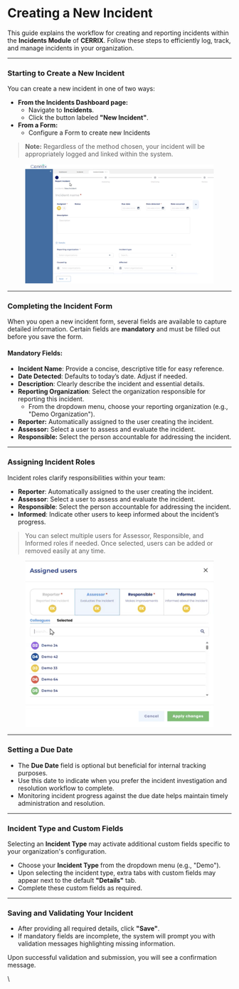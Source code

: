 # Creating a New Incident

This guide explains the workflow for creating and reporting incidents within the **Incidents Module** of **CERRIX**. Follow these steps to efficiently log, track, and manage incidents in your organization.

***

### Starting to Create a New Incident

You can create a new incident in one of two ways:

* **From the Incidents Dashboard page:**
  * Navigate to **Incidents**.
  * Click the button labeled **"New Incident"**.
* **From a Form:**
  * Configure a Form to create new Incidents

> **Note:** Regardless of the method chosen, your incident will be appropriately logged and linked within the system.

<figure><img src="../../../.gitbook/assets/image (20).png" alt=""><figcaption></figcaption></figure>

***

### Completing the Incident Form

When you open a new incident form, several fields are available to capture detailed information. Certain fields are **mandatory** and must be filled out before you save the form.

#### Mandatory Fields:

* **Incident Name**: Provide a concise, descriptive title for easy reference.
* **Date Detected**: Defaults to today’s date. Adjust if needed.
* **Description**: Clearly describe the incident and essential details.
* **Reporting Organization**: Select the organization responsible for reporting this incident.
  * From the dropdown menu, choose your reporting organization (e.g., "Demo Organization").
* **Reporter:** Automatically assigned to the user creating the incident.
* **Assessor:** Select a user to assess and evaluate the incident.
* **Responsible:** Select the person accountable for addressing the incident.

***

### Assigning Incident Roles

Incident roles clarify responsibilities within your team:

* **Reporter**: Automatically assigned to the user creating the incident.
* **Assessor**: Select a user to assess and evaluate the incident.
* **Responsible**: Select the person accountable for addressing the incident.
* **Informed**: Indicate other users to keep informed about the incident’s progress.

> You can select multiple users for Assessor, Responsible, and Informed roles if needed. Once selected, users can be added or removed easily at any time.

<figure><img src="../../../.gitbook/assets/image (21).png" alt=""><figcaption></figcaption></figure>

***

### Setting a Due Date

* The **Due Date** field is optional but beneficial for internal tracking purposes.
* Use this date to indicate when you prefer the incident investigation and resolution workflow to complete.
* Monitoring incident progress against the due date helps maintain timely administration and resolution.

***

### Incident Type and Custom Fields

Selecting an **Incident Type** may activate additional custom fields specific to your organization's configuration.

* Choose your **Incident Type** from the dropdown menu (e.g., "Demo").
* Upon selecting the incident type, extra tabs with custom fields may appear next to the default **"Details"** tab.
* Complete these custom fields as required.

***

### Saving and Validating Your Incident

* After providing all required details, click **"Save"**.
* If mandatory fields are incomplete, the system will prompt you with validation messages highlighting missing information.

Upon successful validation and submission, you will see a confirmation message.

\
